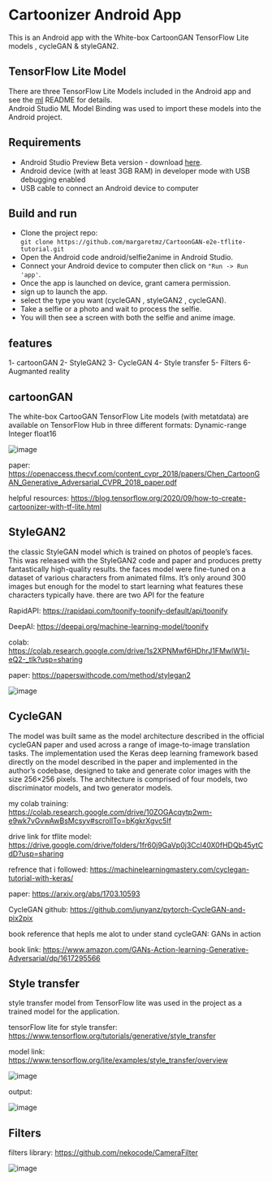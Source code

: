 # Cartoonizer Android App

This is an Android  app with the White-box CartoonGAN TensorFlow Lite models , cycleGAN & styleGAN2.   

## TensorFlow Lite Model
There are three TensorFlow Lite Models included in the Android app and see the [ml](../ml/) README for details.  
Android Studio ML Model Binding was used to import these models into the Android project.

## Requirements
* Android Studio Preview Beta version - download [here](https://developer.android.com/studio/preview).
* Android device (with at least 3GB RAM) in developer mode with USB debugging enabled
* USB cable to connect an Android device to computer

## Build and run
* Clone the project repo:  
`git clone https://github.com/margaretmz/CartoonGAN-e2e-tflite-tutorial.git`  
* Open the Android code android/selfie2anime in Android Studio.
* Connect your Android device to computer then click on `"Run -> Run 'app'`.
* Once the app is launched on device, grant camera permission.
* sign up to launch the app.
* select the type you want (cycleGAN , styleGAN2 , cycleGAN).
* Take a selfie or a photo and wait to process the selfie. 
* You will then see a screen with both the selfie and anime image.

## features
1- cartoonGAN
2- StyleGAN2
3- CycleGAN
4- Style transfer
5- Filters
6- Augmanted reality


## cartoonGAN
The white-box CartooGAN TensorFlow Lite models (with metatdata) are available on TensorFlow Hub in three different formats:
Dynamic-range
Integer
float16

![image](https://user-images.githubusercontent.com/60838458/126578239-7c5c7afb-6044-4312-b5a0-192b53e6dc75.png)


paper: https://openaccess.thecvf.com/content_cvpr_2018/papers/Chen_CartoonGAN_Generative_Adversarial_CVPR_2018_paper.pdf

helpful resources: https://blog.tensorflow.org/2020/09/how-to-create-cartoonizer-with-tf-lite.html

## StyleGAN2

the classic StyleGAN model which is trained on photos of people’s faces. This was released with the StyleGAN2 code and paper and produces pretty fantastically high-quality results.
the faces model were fine-tuned on a dataset of various characters from animated films. It’s only around 300 images but enough for the model to start learning what features these characters typically have.
there are two API for the feature 

RapidAPI: https://rapidapi.com/toonify-toonify-default/api/toonify

DeepAI: https://deepai.org/machine-learning-model/toonify

colab: https://colab.research.google.com/drive/1s2XPNMwf6HDhrJ1FMwlW1jl-eQ2-_tlk?usp=sharing

paper: https://paperswithcode.com/method/stylegan2

![image](https://user-images.githubusercontent.com/60838458/126884084-22b51924-3f07-4a01-a76c-dcad8e6fd4fb.png)


## CycleGAN
The model was built same as the model architecture described in the official cycleGAN paper and used across a range of image-to-image translation tasks.
The implementation used the Keras deep learning framework based directly on the model described in the paper and implemented in the author’s codebase, designed to take and generate color images with the size 256×256 pixels. The architecture is comprised of four models, two discriminator models, and two generator models.

my colab training: https://colab.research.google.com/drive/10ZOGAcqytp2wm-e9wk7vGvwAwBsMcsyv#scrollTo=bKgkrXgvc5If

drive link for tflite model: https://drive.google.com/drive/folders/1fr60j9GaVp0j3Ccl40X0fHDQb45ytCdD?usp=sharing

refrence that i followed: https://machinelearningmastery.com/cyclegan-tutorial-with-keras/

paper: https://arxiv.org/abs/1703.10593

CycleGAN github: https://github.com/junyanz/pytorch-CycleGAN-and-pix2pix

book reference that hepls me alot to under stand cycleGAN: GANs in action

book link: https://www.amazon.com/GANs-Action-learning-Generative-Adversarial/dp/1617295566

## Style transfer
style transfer model from TensorFlow lite was used in the project as a trained model for the application.

tensorFlow lite for style transfer: https://www.tensorflow.org/tutorials/generative/style_transfer

model link: https://www.tensorflow.org/lite/examples/style_transfer/overview

![image](https://user-images.githubusercontent.com/60838458/126884294-be707361-d415-4bc1-a1e6-065e1ee258ab.png)


output:

![image](https://user-images.githubusercontent.com/60838458/126884297-f97f4baa-e47f-4f56-9170-0dc294fa4ad5.png)


## Filters
filters library: https://github.com/nekocode/CameraFilter

![image](https://user-images.githubusercontent.com/60838458/126884326-a1d4eee6-5dc7-425a-befb-7de0a6d6126f.png)
